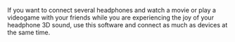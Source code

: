 If you want to connect several headphones and watch a movie or play a videogame with your friends while you are experiencing the joy of your headphone 3D sound, use this software and connect as much as devices at the same time.
